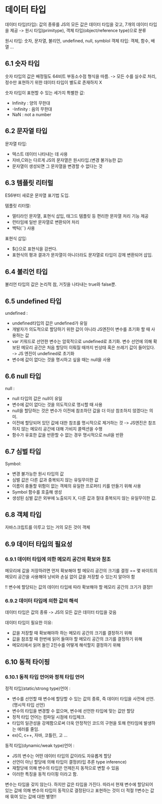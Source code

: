 데이터 타입
==========

데이터 타입(타입): 값의 종류를 
JS의 모든 값은 데이터 타입을 갖고, 7개의 데이터 타입을 제공 -> 원시 타입(primitype), 객체 타입(object/reference type)으로 분류

원시 타입: 숫자, 문자열, 불리언, undefined, null, symblol
객체 타입: 객체, 함수, 배열 ...

6.1 숫자 타입
-------------
숫자 타입의 값은 배정밀도 64비트 부동소수점 형식을 따름. ->  모든 수를 실수로 처리, 정수만 표현하기 위한 데이터 타입이 별도로 존재하지 X

숫자 타입이 표현할 수 있는 세가지 특별한 값:
 - Infinity : 양의 무한대
 - -Infinity : 음의 무한대
 - NaN : not a number

6.2 문자열 타입
--------------
문자열 타입: 
 - 텍스트 데이터 나타내는 데 사용
 - 자바,C와는 다르게 JS의 문자열은 원시타입.(변경 불가능한 값)
 - 문자열이 생성되면 그 문자열을 변경할 수 없다는 것

6.3 템플릿 리터럴
----------------
ES6부터 새로운 문자열 표기법 도입.

템플릿 리터럴: 
 - 멀티라인 문자열, 표현식 삽입, 태그드 템플릿 등 편리한 문자열 처리 기능 제공
 - 런타임에 일반 문자열로 변환되어 처리
 - 백틱(``) 사용

표현식 삽입: 
 - ${}으로 표현식을 감싼다.
 - 표현식의 평과 결과가 문자열이 아니더라도 문자열로 타입이 강제 변환되어 삽입.

6.4 불리언 타입
---------------
불리언 타입의 값은 논리적 참, 거짓을 나타내는 true와 false뿐.

6.5 undefined 타입
------------------
undefined : 
 - undefined타입의 값은 undefined가 유일
 - 개발자가 의도적으로 할당하기 위한 값이 아니라 JS엔진이 변수를 초기화 할 때 사용하는 값
 - var 키워드로 선언한 변수는 암묵적으로 undefined로 초기화. 변수 선언에 의해 확보된 메모리 공간은 처음 할당이 이뤄질 때까지 빈상태 혹은 쓰레기 값이 들어있다. 
    -> JS 엔진이 undefined로 초기화
 - 변수에 값이 없다는 것을 명시하고 싶을 때는 null을 사용

6.6 null 타입
-------------
null : 
 - null 타입의 값은 null이 유일
 - 변수에 값이 없다는 것을 의도적으로 명시할 때 사용
 - null을 할당하는 것은 변수가 이전에 참조하던 값을 더 이상 참조하지 않겠다는 의미.
 - 이전에 할당되어 있던 값에 대한 참조를 명시적으로 제거하는 것 -> JS엔진은 참조하지 않는 메모리 공간에 대해 가비지 콜렉션을 수행
 - 함수가 유효한 값을 반환할 수 없는 경우 명시적으로 null을 반환

6.7 심벌 타입
-------------
Symbol: 
 - 변경 불가능한 원시 타입의 값
 - 심벌 값은 다른 값과 중복되지 않는 유일무이한 값
 - 이름이 충돌할 위험이 없는 객체의 유일한 프로퍼티 키를 만들기 위해 사용
 - Symbol 함수를 호출해 생성
 - 생성된 심벌 값은 외부에 노출되지 X, 다른 값과 절대 중복되지 않는 유일무이한 값.

6.8 객체 타입
------------
자바스크립트를 이루고 있는 거의 모든 것이 객체

6.9 데이터 타입의 필요성
-----------------------
### 6.9.1 데이터 타입에 의한 메모리 공간의 확보와 참조
메모리에 값을 저장하려면 먼저 확보해야 할 메모리 공간의 크기를 결정
== 몇 바이트의 메모리 공간을 사용해야 낭비와 손실 없이 값을 저장할 수 있는지 알아야 함

!! 변수에 할당되는 값의 데이터 타입에 따라 확보해야 할 메모리 공간의 크기가 결정!!

### 6.9.2 데이터 타입에 의한 값의 해석
데이터 타입은 값의 종류 -> JS의 모든 값은 데이터 타입을 갖음

데이터 타입이 필요한 이유:
 - 값을 저장할 때 확보해야하 하는 메모리 공간의 크기를 결정하기 위해
 - 값을 참조할 때 한번에 읽어 들여야 할 메모리 공간의 크기를 결정하기 위해
 - 메모리에서 읽어 들인 2진수를 어떻게 해석할지 결정하기 위해

6.10 동적 타이핑
---------------
### 6.10.1 동적 타입 언어와 정적 타입 언어
정적 타입(static/strong type)언어 : 
 - 변수를 선언할 때 변수에 할당할 수 있는 값의 종류, 즉 데이터 타입을 사전에 선언. (명시적 타입 선언)
 - 변수의 타입을 변경할 수 없으며, 변수에 선언한 타입에 맞는 값만 할당
 - 정적 타입 언어는 컴파일 시점에 타입체크.
 - 타입의 일관성을 강제함으로써 더욱 안정적인 코드의 구현을 토해 런타임에 발생하는 에러를 줄임. 
 - ex)C, c++, 자바, 코틀린, 고 ...

동적 타입(dynamic/weak type)언어 :
 - JS의 변수는 어떤 데이터 타입의 값이라도 자유롭게 할당
 - 선언이 아닌 할당에 의해 타입이 결정(타입 추론 type inference)
 - 재할당에 의해 변수의 타입은 언제든지 동적으로 변할 수 있음
 - 이러한 특징을 동적 타이핑 이라고 함.

변수는 타입을 갖지 않는다. 하지만 값은 타입을 가진다.
따라서 현재 변수에 할당되어 있는 값에 의해 변수의 타입이 동적으로 결정된다고 표현하는 것이 더 적절
!!변수는 값에 묶여 있는 값에 대한 별명!!

